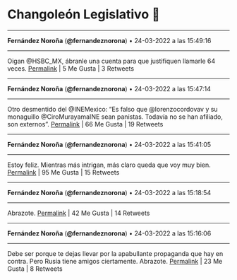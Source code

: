 # Changoleón Legislativo 🙈
*****
**Fernández Noroña** (**@fernandeznorona**) • 24-03-2022 a las 15:49:16
*****
Oigan @HSBC_MX, ábranle una cuenta para que justifiquen llamarle 64 veces.
[Permalink](https://twitter.com/fernandeznorona/status/1507142536695009298) | 5 Me Gusta | 3 Retweets
*****
**Fernández Noroña** (**@fernandeznorona**) • 24-03-2022 a las 15:47:14
*****
Otro desmentido del @INEMexico: “Es falso que @lorenzocordovav y su monaguillo @CiroMurayamaINE sean panistas. Todavía no se han afiliado, son externos”.
[Permalink](https://twitter.com/fernandeznorona/status/1507142024297951232) | 66 Me Gusta | 19 Retweets
*****
**Fernández Noroña** (**@fernandeznorona**) • 24-03-2022 a las 15:41:05
*****
Estoy feliz. Mientras más intrigan, más claro queda que voy muy bien.
[Permalink](https://twitter.com/fernandeznorona/status/1507140475786080256) | 95 Me Gusta | 15 Retweets
*****
**Fernández Noroña** (**@fernandeznorona**) • 24-03-2022 a las 15:18:54
*****
Abrazote.
[Permalink](https://twitter.com/fernandeznorona/status/1507134891934240771) | 42 Me Gusta | 14 Retweets
*****
**Fernández Noroña** (**@fernandeznorona**) • 24-03-2022 a las 15:16:06
*****
Debe ser porque te dejas llevar por la apabullante propaganda que hay en contra. Pero Rusia tiene amigos ciertamente. Abrazote.
[Permalink](https://twitter.com/fernandeznorona/status/1507134189149339651) | 23 Me Gusta | 8 Retweets